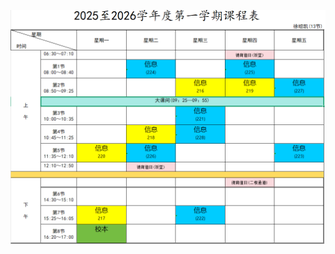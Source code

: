 

![输入图片说明](/imgs/2025-09-04/5iEMmN4mlxHJZ98V.png)



<!--stackedit_data:
eyJoaXN0b3J5IjpbLTE1NDMzMDI2NzRdfQ==
-->